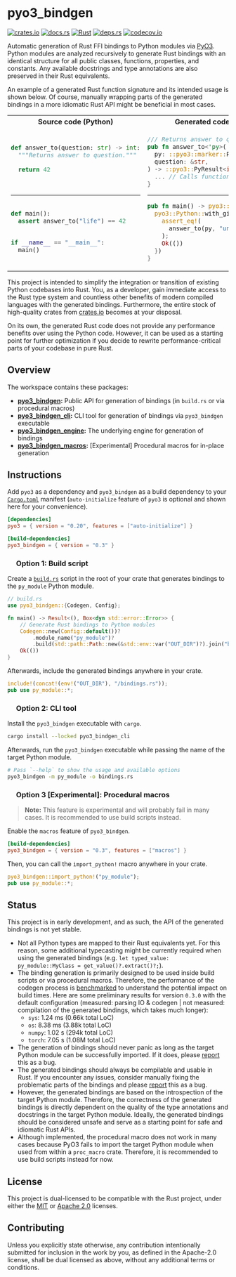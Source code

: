 # pyo3_bindgen

<p align="left">
  <a href="https://crates.io/crates/pyo3_bindgen">                                   <img alt="crates.io"  src="https://img.shields.io/crates/v/pyo3_bindgen.svg"></a>
  <a href="https://docs.rs/pyo3_bindgen">                                            <img alt="docs.rs"    src="https://docs.rs/pyo3_bindgen/badge.svg"></a>
  <a href="https://github.com/AndrejOrsula/pyo3_bindgen/actions/workflows/rust.yml"> <img alt="Rust"       src="https://github.com/AndrejOrsula/pyo3_bindgen/actions/workflows/rust.yml/badge.svg"></a>
  <a href="https://deps.rs/repo/github/AndrejOrsula/pyo3_bindgen">                   <img alt="deps.rs"    src="https://deps.rs/repo/github/AndrejOrsula/pyo3_bindgen/status.svg"></a>
  <a href="https://codecov.io/gh/AndrejOrsula/pyo3_bindgen">                         <img alt="codecov.io" src="https://codecov.io/gh/AndrejOrsula/pyo3_bindgen/branch/main/graph/badge.svg"></a>
</p>

Automatic generation of Rust FFI bindings to Python modules via [PyO3](https://pyo3.rs). Python modules are analyzed recursively to generate Rust bindings with an identical structure for all public classes, functions, properties, and constants. Any available docstrings and type annotations are also preserved in their Rust equivalents.

An example of a generated Rust function signature and its intended usage is shown below. Of course, manually wrapping parts of the generated bindings in a more idiomatic Rust API might be beneficial in most cases.

<table>
<tr><th><img src="https://www.svgrepo.com/show/354238/python.svg" width="12" height="12"></a> Source code (Python) <img src="https://www.svgrepo.com/show/354238/python.svg" width="12" height="12"></a></th><th><img src="https://rustacean.net/assets/rustacean-flat-noshadow.svg" width="12" height="12"> Generated code (Rust) <img src="https://rustacean.net/assets/rustacean-flat-noshadow.svg" width="12" height="12"></th></tr>
<tr>
<td>

```py
 
def answer_to(question: str) -> int:
  """Returns answer to question."""

  return 42

 
```

______________________________________________________________________

```py
 
def main():
  assert answer_to("life") == 42


if __name__ == "__main__":
  main()
 
```

</td>
<td>

```rs
/// Returns answer to question.
pub fn answer_to<'py>(
  py: ::pyo3::marker::Python<'py>,
  question: &str,
) -> ::pyo3::PyResult<i64> {
  ... // Calls function via `pyo3`
}
```

______________________________________________________________________

```rs
pub fn main() -> pyo3::PyResult<()> {
  pyo3::Python::with_gil(|py| {
    assert_eq!(
      answer_to(py, "universe")?, 42
    );
    Ok(())
  })
}
```

</td>
</tr>
</table>

This project is intended to simplify the integration or transition of existing Python codebases into Rust. You, as a developer, gain immediate access to the Rust type system and countless other benefits of modern compiled languages with the generated bindings. Furthermore, the entire stock of high-quality crates from [crates.io](https://crates.io) becomes at your disposal.

On its own, the generated Rust code does not provide any performance benefits over using the Python code. However, it can be used as a starting point for further optimization if you decide to rewrite performance-critical parts of your codebase in pure Rust.

## Overview

The workspace contains these packages:

- **[pyo3_bindgen](pyo3_bindgen):** Public API for generation of bindings (in `build.rs` or via procedural macros)
- **[pyo3_bindgen_cli](pyo3_bindgen_cli):** CLI tool for generation of bindings via `pyo3_bindgen` executable
- **[pyo3_bindgen_engine](pyo3_bindgen_engine):** The underlying engine for generation of bindings
- **[pyo3_bindgen_macros](pyo3_bindgen_macros):** \[Experimental\] Procedural macros for in-place generation

## Instructions

Add `pyo3` as a dependency and `pyo3_bindgen` as a build dependency to your [`Cargo.toml`](https://doc.rust-lang.org/cargo/reference/manifest.html) manifest (`auto-initialize` feature of `pyo3` is optional and shown here for your convenience).

```toml
[dependencies]
pyo3 = { version = "0.20", features = ["auto-initialize"] }

[build-dependencies]
pyo3_bindgen = { version = "0.3" }
```

### <a href="#-option-1-build-script"><img src="https://rustacean.net/assets/rustacean-flat-noshadow.svg" width="16" height="16"></a> Option 1: Build script

Create a [`build.rs`](https://doc.rust-lang.org/cargo/reference/build-scripts.html) script in the root of your crate that generates bindings to the `py_module` Python module.

```rs
// build.rs
use pyo3_bindgen::{Codegen, Config};

fn main() -> Result<(), Box<dyn std::error::Error>> {
    // Generate Rust bindings to Python modules
    Codegen::new(Config::default())?
        .module_name("py_module")?
        .build(std::path::Path::new(&std::env::var("OUT_DIR")?).join("bindings.rs"))?;
    Ok(())
}
```

Afterwards, include the generated bindings anywhere in your crate.

```rs
include!(concat!(env!("OUT_DIR"), "/bindings.rs"));
pub use py_module::*;
```

### <a href="#-option-2-cli-tool"><img src="https://www.svgrepo.com/show/353478/bash-icon.svg" width="16" height="16"></a> Option 2: CLI tool

Install the `pyo3_bindgen` executable with `cargo`.

```bash
cargo install --locked pyo3_bindgen_cli
```

Afterwards, run the `pyo3_bindgen` executable while passing the name of the target Python module.

```bash
# Pass `--help` to show the usage and available options
pyo3_bindgen -m py_module -o bindings.rs
```

### <a href="#-option-3-experimental-procedural-macros"><img src="https://www.svgrepo.com/show/269868/lab.svg" width="16" height="16"></a> Option 3 \[Experimental\]: Procedural macros

> **Note:** This feature is experimental and will probably fail in many cases. It is recommended to use build scripts instead.

Enable the `macros` feature of `pyo3_bindgen`.

```toml
[build-dependencies]
pyo3_bindgen = { version = "0.3", features = ["macros"] }
```

Then, you can call the `import_python!` macro anywhere in your crate.

```rs
pyo3_bindgen::import_python!("py_module");
pub use py_module::*;
```

## Status

This project is in early development, and as such, the API of the generated bindings is not yet stable.

- Not all Python types are mapped to their Rust equivalents yet. For this reason, some additional typecasting might be currently required when using the generated bindings (e.g. `let typed_value: py_module::MyClass = get_value()?.extract()?;`).
- The binding generation is primarily designed to be used inside build scripts or via procedural macros. Therefore, the performance of the codegen process is [benchmarked](./pyo3_bindgen_engine/benches/bindgen.rs) to understand the potential impact on build times. Here are some preliminary results for version `0.3.0` with the default configuration (measured: parsing IO & codegen | not measured: compilation of the generated bindings, which takes much longer):
  - `sys`: 1.24 ms (0.66k total LoC)
  - `os`: 8.38 ms (3.88k total LoC)
  - `numpy`: 1.02 s (294k total LoC)
  - `torch`: 7.05 s (1.08M total LoC)
- The generation of bindings should never panic as long as the target Python module can be successfully imported. If it does, please [report](https://github.com/AndrejOrsula/pyo3_bindgen/issues/new) this as a bug.
- The generated bindings should always be compilable and usable in Rust. If you encounter any issues, consider manually fixing the problematic parts of the bindings and please [report](https://github.com/AndrejOrsula/pyo3_bindgen/issues/new) this as a bug.
- However, the generated bindings are based on the introspection of the target Python module. Therefore, the correctness of the generated bindings is directly dependent on the quality of the type annotations and docstrings in the target Python module. Ideally, the generated bindings should be considered unsafe and serve as a starting point for safe and idiomatic Rust APIs.
- Although implemented, the procedural macro does not work in many cases because PyO3 fails to import the target Python module when used from within a `proc_macro` crate. Therefore, it is recommended to use build scripts instead for now.

## License

This project is dual-licensed to be compatible with the Rust project, under either the [MIT](LICENSE-MIT) or [Apache 2.0](LICENSE-APACHE) licenses.

## Contributing

Unless you explicitly state otherwise, any contribution intentionally submitted for inclusion in the work by you, as defined in the Apache-2.0 license, shall be dual licensed as above, without any additional terms or conditions.
